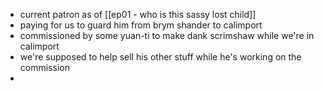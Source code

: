 * current patron as of [[ep01 - who is this sassy lost child]]
* paying for us to guard him from brym shander to calimport
*  commissioned by some yuan-ti to make dank scrimshaw while we're in calimport
*  we're supposed to help sell his other stuff while he's working on the commission
*  